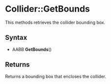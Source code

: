 # Collider::GetBounds #
This methods retrieves the collider bounding box.

## Syntax ##
- AABB **GetBounds**()

## Returns ##
Returns a bounding box that encloses the collider.
